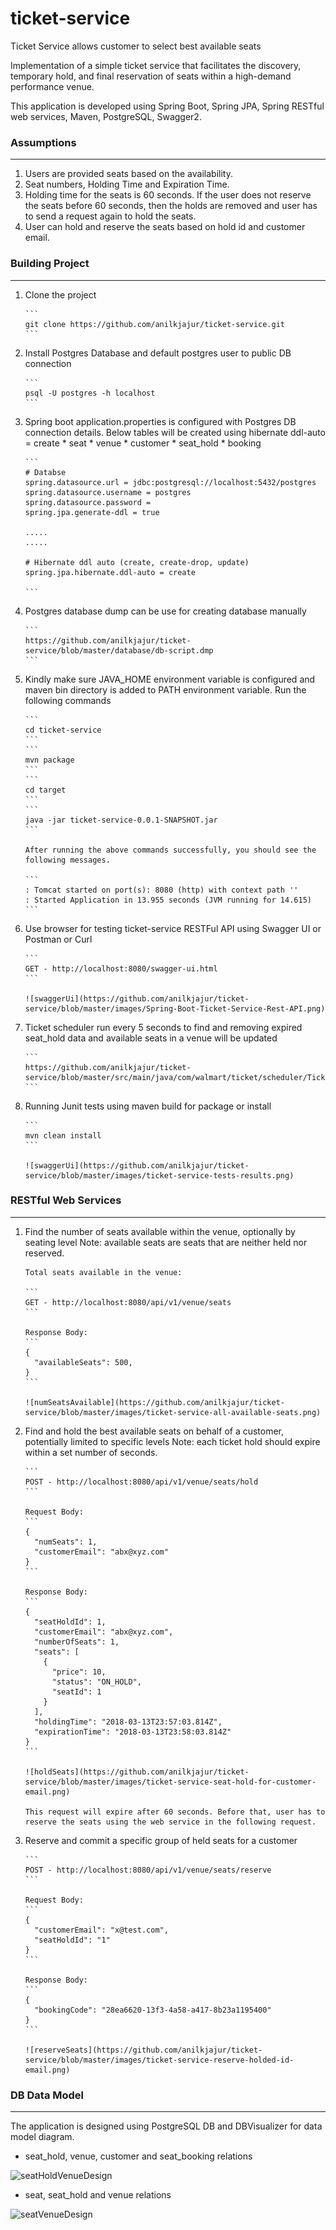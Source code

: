 # ticket-service

Ticket Service allows customer to select best available seats

Implementation of a simple ticket service that facilitates the discovery, temporary hold, and final reservation of seats within a high-demand performance venue.

This application is developed using Spring Boot, Spring JPA, Spring RESTful web services, Maven, PostgreSQL, Swagger2.

### Assumptions
---
1. Users are provided seats based on the availability.
2. Seat numbers, Holding Time and Expiration Time.
3. Holding time for the seats is 60 seconds. If the user does not reserve the seats before 60 seconds, then the holds are removed and user has to send a request again to hold the seats.
4. User can hold and reserve the seats based on hold id and customer email.

### Building Project
---
1.	Clone the project
	
        ```
        git clone https://github.com/anilkjajur/ticket-service.git
        ```
	
2.	Install Postgres Database and default postgres user to public DB connection
	
        ```
        psql -U postgres -h localhost
        ```

3.	Spring boot application.properties is configured with Postgres DB connection details. 
    Below tables will be created using hibernate ddl-auto = create
        * seat
        * venue
        * customer
        * seat_hold
        * booking
    
        ```
        # Databse
        spring.datasource.url = jdbc:postgresql://localhost:5432/postgres
        spring.datasource.username = postgres
        spring.datasource.password =
        spring.jpa.generate-ddl = true
        
        .....
        .....
        
        # Hibernate ddl auto (create, create-drop, update)
        spring.jpa.hibernate.ddl-auto = create
        
        ```

3.	Postgres database dump can be use for creating database manually
	
        ```
        https://github.com/anilkjajur/ticket-service/blob/master/database/db-script.dmp
        ```

4.	Kindly make sure JAVA_HOME environment variable is configured and maven bin directory is added to PATH environment variable.
	Run the following commands

        ```
        cd ticket-service
        ```
        ```
        mvn package
        ```
        ```
        cd target
        ```
        ```
        java -jar ticket-service-0.0.1-SNAPSHOT.jar
        ```
    
        After running the above commands successfully, you should see the following messages.
    
        ```
        : Tomcat started on port(s): 8080 (http) with context path ''
        : Started Application in 13.955 seconds (JVM running for 14.615)
        ```

5.	Use browser for testing ticket-service RESTFul API using Swagger UI or Postman or Curl
	
        ```
        GET - http://localhost:8080/swagger-ui.html
        ```
        
        ![swaggerUi](https://github.com/anilkjajur/ticket-service/blob/master/images/Spring-Boot-Ticket-Service-Rest-API.png)
    

6.	Ticket scheduler run every 5 seconds to find and removing expired seat_hold data and available seats in a venue will be updated
	
        ```
        https://github.com/anilkjajur/ticket-service/blob/master/src/main/java/com/walmart/ticket/scheduler/TicketScheduler.java
        ```

7.	Running Junit tests using maven build for package or install 
	
        ```
        mvn clean install
        ```
        
        ![swaggerUi](https://github.com/anilkjajur/ticket-service/blob/master/images/ticket-service-tests-results.png)


### RESTful Web Services
---

1.	Find the number of seats available within the venue, optionally by seating level
	Note: available seats are seats that are neither held nor reserved.
	
        Total seats available in the venue:
        
        ```
        GET - http://localhost:8080/api/v1/venue/seats
        ```
        
        Response Body:
        ```
        {
          "availableSeats": 500,
        }
        ```
                
        ![numSeatsAvailable](https://github.com/anilkjajur/ticket-service/blob/master/images/ticket-service-all-available-seats.png)


2.	Find and hold the best available seats on behalf of a customer, potentially limited to specific levels
	Note: each ticket hold should expire within a set number of seconds.
	
        ```
        POST - http://localhost:8080/api/v1/venue/seats/hold
        ```
        
        Request Body:
        ```
        {
          "numSeats": 1,
          "customerEmail": "abx@xyz.com"
        }
        ```
        
        Response Body:
        ```
        {
          "seatHoldId": 1,
          "customerEmail": "abx@xyz.com",
          "numberOfSeats": 1,
          "seats": [
            {
              "price": 10,
              "status": "ON_HOLD",
              "seatId": 1
            }
          ],
          "holdingTime": "2018-03-13T23:57:03.814Z",
          "expirationTime": "2018-03-13T23:58:03.814Z"
        }
        ```
        
        ![holdSeats](https://github.com/anilkjajur/ticket-service/blob/master/images/ticket-service-seat-hold-for-customer-email.png)
        
        This request will expire after 60 seconds. Before that, user has to reserve the seats using the web service in the following request.

3.	Reserve and commit a specific group of held seats for a customer

        ```
        POST - http://localhost:8080/api/v1/venue/seats/reserve
        ```
        
        Request Body:
        ```
        {
          "customerEmail": "x@test.com",
          "seatHoldId": "1"
        }
        ```
        
        Response Body:
        ```
        {
          "bookingCode": "28ea6620-13f3-4a58-a417-8b23a1195400"
        }
        ```
        
        ![reserveSeats](https://github.com/anilkjajur/ticket-service/blob/master/images/ticket-service-reserve-holded-id-email.png)
    
        
### DB Data Model
---
The application is designed using PostgreSQL DB and DBVisualizer for data model diagram.
 
* seat_hold, venue, customer and seat_booking relations

![seatHoldVenueDesign](https://github.com/vamshins/ticket-service/blob/master/imges/ticket-db-data-model.png)


* seat, seat_hold and venue relations

![seatVenueDesign](https://github.com/vamshins/ticket-service/blob/master/imges/seat-relation-to-seathold-and-venue.png)

